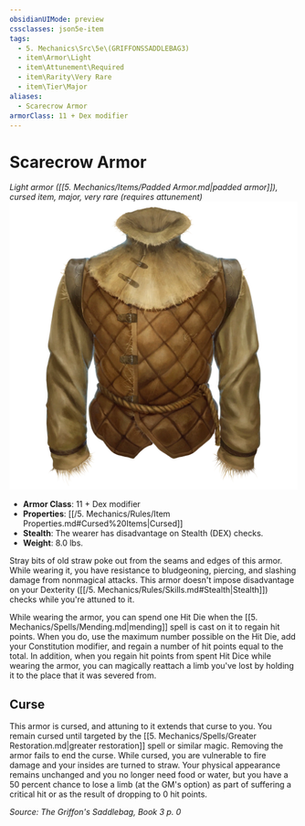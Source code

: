 ```yaml
---
obsidianUIMode: preview
cssclasses: json5e-item
tags:
  - 5. Mechanics\Src\5e\(GRIFFONSSADDLEBAG3)
  - item\Armor\Light
  - item\Attunement\Required
  - item\Rarity\Very Rare
  - item\Tier\Major
aliases:
  - Scarecrow Armor
armorClass: 11 + Dex modifier
---
```

# Scarecrow Armor
*Light armor ([[5. Mechanics/Items/Padded Armor.md\|padded armor]]), cursed item, major, very rare (requires attunement)*  
![](https://raw.githubusercontent.com/TheGiddyLimit/homebrew-img/main/img/GriffonsSaddlebag3/Scarecrow-Armor.webp#right)  

- **Armor Class**: 11 + Dex modifier
- **Properties**: [[/5. Mechanics/Rules/Item Properties.md#Cursed%20Items\|Cursed]]
- **Stealth**: The wearer has disadvantage on Stealth (DEX) checks.
- **Weight**: 8.0 lbs.

Stray bits of old straw poke out from the seams and edges of this armor. While wearing it, you have resistance to bludgeoning, piercing, and slashing damage from nonmagical attacks. This armor doesn't impose disadvantage on your Dexterity ([[/5. Mechanics/Rules/Skills.md#Stealth\|Stealth]]) checks while you're attuned to it.

While wearing the armor, you can spend one Hit Die when the [[5. Mechanics/Spells/Mending.md\|mending]] spell is cast on it to regain hit points. When you do, use the maximum number possible on the Hit Die, add your Constitution modifier, and regain a number of hit points equal to the total. In addition, when you regain hit points from spent Hit Dice while wearing the armor, you can magically reattach a limb you've lost by holding it to the place that it was severed from.

## Curse

This armor is cursed, and attuning to it extends that curse to you. You remain cursed until targeted by the [[5. Mechanics/Spells/Greater Restoration.md\|greater restoration]] spell or similar magic. Removing the armor fails to end the curse. While cursed, you are vulnerable to fire damage and your insides are turned to straw. Your physical appearance remains unchanged and you no longer need food or water, but you have a 50 percent chance to lose a limb (at the GM's option) as part of suffering a critical hit or as the result of dropping to 0 hit points.

*Source: The Griffon's Saddlebag, Book 3 p. 0*
